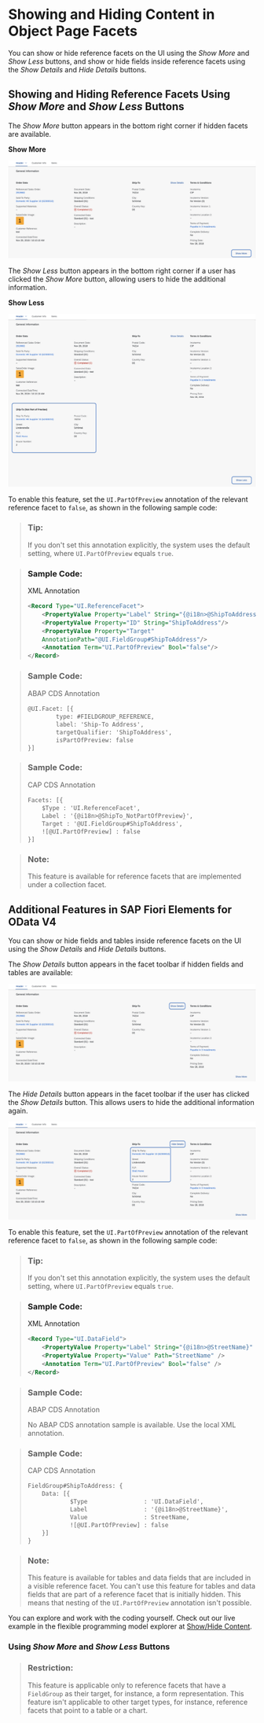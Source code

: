 <!-- loio9fcea86d8ffd48459dd053eb5255a046 -->

# Showing and Hiding Content in Object Page Facets

You can show or hide reference facets on the UI using the *Show More* and *Show Less* buttons, and show or hide fields inside reference facets using the *Show Details* and *Hide Details* buttons.



<a name="loio9fcea86d8ffd48459dd053eb5255a046__section_tyc_fb1_ppb"/>

## Showing and Hiding Reference Facets Using *Show More* and *Show Less* Buttons

The *Show More* button appears in the bottom right corner if hidden facets are available.

  
  
**Show More**

![](images/Object_Page_Facets_Show_More_f0f38e7.png "Show More")

The *Show Less* button appears in the bottom right corner if a user has clicked the *Show More* button, allowing users to hide the additional information.

  
  
**Show Less**

![](images/Object_Page_Hiding_A_Facet_From_the_UI_Show_Less_Button_a360c97.png "Show Less")

To enable this feature, set the `UI.PartOfPreview` annotation of the relevant reference facet to `false`, as shown in the following sample code:

> ### Tip:  
> If you don't set this annotation explicitly, the system uses the default setting, where `UI.PartOfPreview` equals `true`.

> ### Sample Code:  
> XML Annotation
> 
> ```xml
> <Record Type="UI.ReferenceFacet">
>     <PropertyValue Property="Label" String="{@i18n>@ShipToAddress}"/>
>     <PropertyValue Property="ID" String="ShipToAddress"/>
>     <PropertyValue Property="Target"
>     AnnotationPath="@UI.FieldGroup#ShipToAddress"/>
>     <Annotation Term="UI.PartOfPreview" Bool="false"/>
> </Record>
> ```

> ### Sample Code:  
> ABAP CDS Annotation
> 
> ```
> @UI.Facet: [{
>         type: #FIELDGROUP_REFERENCE,
>         label: 'Ship-To Address',
>         targetQualifier: 'ShipToAddress',
>         isPartOfPreview: false
> }]
> 
> ```

> ### Sample Code:  
> CAP CDS Annotation
> 
> ```
> Facets: [{
>     $Type : 'UI.ReferenceFacet',
>     Label : '{@i18n>@ShipTo_NotPartOfPreview}',
>     Target : '@UI.FieldGroup#ShipToAddress',
>     ![@UI.PartOfPreview] : false
> }]
> ```

> ### Note:  
> This feature is available for reference facets that are implemented under a collection facet.



<a name="loio9fcea86d8ffd48459dd053eb5255a046__section_d3n_xzs_qrb"/>

## Additional Features in SAP Fiori Elements for OData V4

You can show or hide fields and tables inside reference facets on the UI using the *Show Details* and *Hide Details* buttons.

The *Show Details* button appears in the facet toolbar if hidden fields and tables are available:

![](images/Showing_Fields_Inside_Reference_Facets_Show_Details_Link_01c3179.png)

The *Hide Details* button appears in the facet toolbar if the user has clicked the *Show Details* button. This allows users to hide the additional information again.

![](images/Hiding_Fields_Inside_Reference_Facets_Hide_Details_Link_985838c.png)

To enable this feature, set the `UI.PartOfPreview` annotation of the relevant reference facet to `false`, as shown in the following sample code:

> ### Tip:  
> If you don't set this annotation explicitly, the system uses the default setting, where `UI.PartOfPreview` equals `true`.

> ### Sample Code:  
> XML Annotation
> 
> ```xml
> <Record Type="UI.DataField">
>     <PropertyValue Property="Label" String="{@i18n>@StreetName}" />
>     <PropertyValue Property="Value" Path="StreetName" />
>     <Annotation Term="UI.PartOfPreview" Bool="false" />
> </Record>
> ```

> ### Sample Code:  
> ABAP CDS Annotation
> 
> No ABAP CDS annotation sample is available. Use the local XML annotation.

> ### Sample Code:  
> CAP CDS Annotation
> 
> ```
> FieldGroup#ShipToAddress: {
>     Data: [{
>             $Type                : 'UI.DataField',
>             Label                : '{@i18n>@StreetName}',
>             Value                : StreetName,
>             ![@UI.PartOfPreview] : false
>     }]
> }
> ```

> ### Note:  
> This feature is available for tables and data fields that are included in a visible reference facet. You can't use this feature for tables and data fields that are part of a reference facet that is initially hidden. This means that nesting of the `UI.PartOfPreview` annotation isn't possible.

You can explore and work with the coding yourself. Check out our live example in the flexible programming model explorer at [Show/Hide Content](https://ui5.sap.com/test-resources/sap/fe/core/fpmExplorer/index.html#/advancedFeatures/showMore).



### Using *Show More* and *Show Less* Buttons

> ### Restriction:  
> This feature is applicable only to reference facets that have a `FieldGroup` as their target, for instance, a form representation. This feature isn't applicable to other target types, for instance, reference facets that point to a table or a chart.

